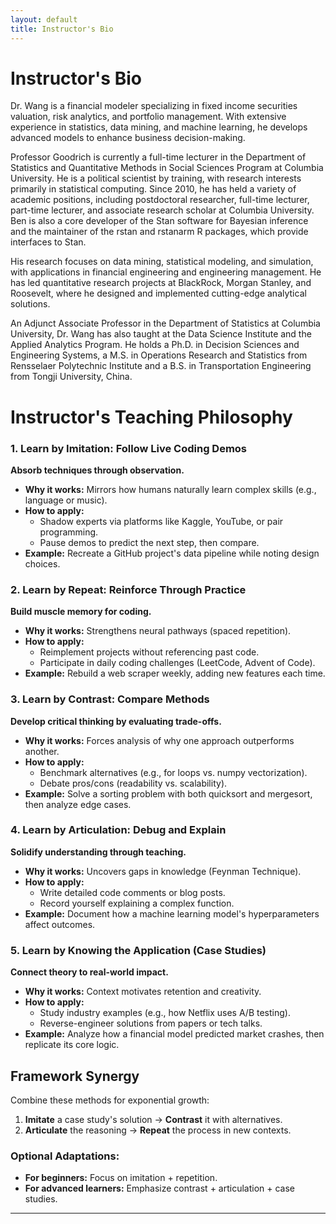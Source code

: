 ```yaml
---
layout: default
title: Instructor's Bio
---
```


# **Instructor's Bio**

Dr. Wang is a financial modeler specializing in fixed income securities valuation, risk analytics, and portfolio management. With extensive experience in statistics, data mining, and machine learning, he develops advanced models to enhance business decision-making.

Professor Goodrich is currently a full-time lecturer in the Department of Statistics and Quantitative Methods in Social Sciences Program at Columbia University. He is a political scientist by training, with research interests primarily in statistical computing. Since 2010, he has held a variety of academic positions, including postdoctoral researcher, full-time lecturer, part-time lecturer, and associate research scholar at Columbia University. Ben is also a core developer of the Stan software for Bayesian inference and the maintainer of the rstan and rstanarm R packages, which provide interfaces to Stan.

His research focuses on data mining, statistical modeling, and simulation, with applications in financial engineering and engineering management. He has led quantitative research projects at BlackRock, Morgan Stanley, and Roosevelt, where he designed and implemented cutting-edge analytical solutions.

An Adjunct Associate Professor in the Department of Statistics at Columbia University, Dr. Wang has also taught at the Data Science Institute and the Applied Analytics Program. He holds a Ph.D. in Decision Sciences and Engineering Systems, a M.S. in Operations Research and Statistics from Rensselaer Polytechnic Institute and a B.S. in Transportation Engineering from Tongji University, China.

# **Instructor's Teaching Philosophy**

### **1. Learn by Imitation: Follow Live Coding Demos**
**Absorb techniques through observation.**

* **Why it works:** Mirrors how humans naturally learn complex skills (e.g., language or music).
* **How to apply:**
  * Shadow experts via platforms like Kaggle, YouTube, or pair programming.
  * Pause demos to predict the next step, then compare.
* **Example:** Recreate a GitHub project's data pipeline while noting design choices.

### **2. Learn by Repeat: Reinforce Through Practice**
**Build muscle memory for coding.**

* **Why it works:** Strengthens neural pathways (spaced repetition).
* **How to apply:**
  * Reimplement projects without referencing past code.
  * Participate in daily coding challenges (LeetCode, Advent of Code).
* **Example:** Rebuild a web scraper weekly, adding new features each time.

### **3. Learn by Contrast: Compare Methods**
**Develop critical thinking by evaluating trade-offs.**

* **Why it works:** Forces analysis of why one approach outperforms another.
* **How to apply:**
  * Benchmark alternatives (e.g., for loops vs. numpy vectorization).
  * Debate pros/cons (readability vs. scalability).
* **Example:** Solve a sorting problem with both quicksort and mergesort, then analyze edge cases.

### **4. Learn by Articulation: Debug and Explain**
**Solidify understanding through teaching.**

* **Why it works:** Uncovers gaps in knowledge (Feynman Technique).
* **How to apply:**
  * Write detailed code comments or blog posts.
  * Record yourself explaining a complex function.
* **Example:** Document how a machine learning model's hyperparameters affect outcomes.

### **5. Learn by Knowing the Application (Case Studies)**
**Connect theory to real-world impact.**

* **Why it works:** Context motivates retention and creativity.
* **How to apply:**
  * Study industry examples (e.g., how Netflix uses A/B testing).
  * Reverse-engineer solutions from papers or tech talks.
* **Example:** Analyze how a financial model predicted market crashes, then replicate its core logic.

## **Framework Synergy**

Combine these methods for exponential growth:

1. **Imitate** a case study's solution → **Contrast** it with alternatives.
2. **Articulate** the reasoning → **Repeat** the process in new contexts.

### **Optional Adaptations:**
* **For beginners:** Focus on imitation + repetition.
* **For advanced learners:** Emphasize contrast + articulation + case studies.

---
